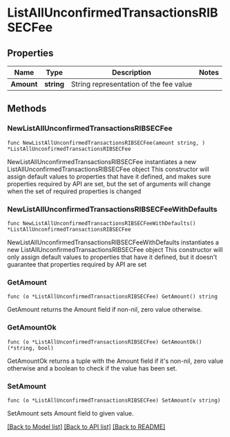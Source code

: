 # ListAllUnconfirmedTransactionsRIBSECFee

## Properties

Name | Type | Description | Notes
------------ | ------------- | ------------- | -------------
**Amount** | **string** | String representation of the fee value | 

## Methods

### NewListAllUnconfirmedTransactionsRIBSECFee

`func NewListAllUnconfirmedTransactionsRIBSECFee(amount string, ) *ListAllUnconfirmedTransactionsRIBSECFee`

NewListAllUnconfirmedTransactionsRIBSECFee instantiates a new ListAllUnconfirmedTransactionsRIBSECFee object
This constructor will assign default values to properties that have it defined,
and makes sure properties required by API are set, but the set of arguments
will change when the set of required properties is changed

### NewListAllUnconfirmedTransactionsRIBSECFeeWithDefaults

`func NewListAllUnconfirmedTransactionsRIBSECFeeWithDefaults() *ListAllUnconfirmedTransactionsRIBSECFee`

NewListAllUnconfirmedTransactionsRIBSECFeeWithDefaults instantiates a new ListAllUnconfirmedTransactionsRIBSECFee object
This constructor will only assign default values to properties that have it defined,
but it doesn't guarantee that properties required by API are set

### GetAmount

`func (o *ListAllUnconfirmedTransactionsRIBSECFee) GetAmount() string`

GetAmount returns the Amount field if non-nil, zero value otherwise.

### GetAmountOk

`func (o *ListAllUnconfirmedTransactionsRIBSECFee) GetAmountOk() (*string, bool)`

GetAmountOk returns a tuple with the Amount field if it's non-nil, zero value otherwise
and a boolean to check if the value has been set.

### SetAmount

`func (o *ListAllUnconfirmedTransactionsRIBSECFee) SetAmount(v string)`

SetAmount sets Amount field to given value.



[[Back to Model list]](../README.md#documentation-for-models) [[Back to API list]](../README.md#documentation-for-api-endpoints) [[Back to README]](../README.md)


